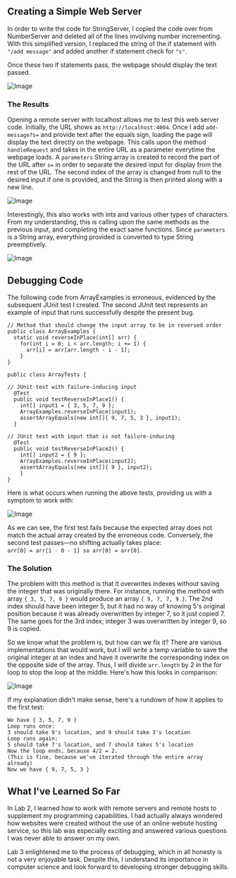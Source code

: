 ## Creating a Simple Web Server
In order to write the code for StringServer, I copied the code over from NumberServer and deleted all of the lines involving number incrementing. With this simplified version, I replaced the string of the if statement with `"/add message"` and added another if statement check for `"s"`.

Once these two if statements pass, the webpage should display the text passed.

![Image](https://raw.githubusercontent.com/yourcousinfrog/cse15l-lab-reports/main/assets/post-content/2023-04-24-lab-report-2/StringServer%20Code.png)

### The Results

Opening a remote server with localhost allows me to test this web server code. Initially, the URL shows as `http://localhost:4004`. Once I add `add-message?s=` and provide text after the equals sign, loading the page will display the text directly on the webpage. This calls upon the method `handleRequest` and takes in the entire URL as a parameter everytime the webpage loads. A `parameters` String array is created to record the part of the URL after `s=` in order to separate the desired input for display from the rest of the URL. The second index of the array is changed from null to the desired input if one is provided, and the String is then printed along with a new line.

![Image](https://raw.githubusercontent.com/yourcousinfrog/cse15l-lab-reports/main/assets/post-content/2023-04-24-lab-report-2/Display1.png)

Interestingly, this also works with ints and various other types of characters. From my understanding, this is calling upon the same methods as the previous input, and completing the exact same functions. Since `parameters` is a String array, everything provided is converted to type String preemptively.

![Image](https://raw.githubusercontent.com/yourcousinfrog/cse15l-lab-reports/main/assets/post-content/2023-04-24-lab-report-2/Display2.png)

## Debugging Code
The following code from ArrayExamples is erroneous, evidenced by the subsequent JUnit test I created. The second JUnit test represents an example of input that runs successfully despite the present bug.
```
// Method that should change the input array to be in reversed order
public class ArrayExamples {
  static void reverseInPlace(int[] arr) {
    for(int i = 0; i < arr.length; i += 1) {
      arr[i] = arr[arr.length - i - 1];
    }
}

public class ArrayTests {

// JUnit test with failure-inducing input
  @Test 
  public void testReverseInPlace1() {
    int[] input1 = { 3, 5, 7, 9 };
    ArrayExamples.reverseInPlace(input1);
    assertArrayEquals(new int[]{ 9, 7, 5, 3 }, input1);
  }

// JUnit test with input that is not failure-inducing
  @Test
  public void testReverseInPlace2() {
    int[] input2 = { 9 };
    ArrayExamples.reverseInPlace(input2);
    assertArrayEquals(new int[]{ 9 }, input2);
    }
}
```
Here is what occurs when running the above tests, providing us with a symptom to work with:

![Image](https://raw.githubusercontent.com/yourcousinfrog/cse15l-lab-reports/main/assets/post-content/2023-04-24-lab-report-2/Running%20JUnit%20Tests.png)

As we can see, the first test fails because the expected array does not match the actual array created by the erroneous code. Conversely, the second test passes—no shifting actually takes place:\
`arr[0] = arr[1 - 0 - 1] so arr[0] = arr[0]`.

### The Solution

The problem with this method is that it overwrites indexes without saving the integer that was originally there. For instance, running the method with array `{ 3, 5, 7, 9 }` would produce an array `{ 9, 7, 7, 9 }`. The 2nd index should have been integer 5, but it had no way of knowing 5's original position because it was already overwritten by integer 7, so it just copied 7. The same goes for the 3rd index; integer 3 was overwritten by integer 9, so 9 is copied.

So we know what the problem is, but how can we fix it?
There are various implementations that would work, but I will write a temp variable to save the original integer at an index and have it overwrite the corresponding index on the opposite side of the array. Thus, I will divide `arr.length` by 2 in the for loop to stop the loop at the middle. Here's how this looks in comparison:

![Image](https://raw.githubusercontent.com/yourcousinfrog/cse15l-lab-reports/main/assets/post-content/2023-04-24-lab-report-2/Before-After%20Code.png)

If my explanation didn't make sense, here's a rundown of how it applies to the first test:
```
We have { 3, 5, 7, 9 }
Loop runs once:
3 should take 9's location, and 9 should take 3's location
Loop runs again:
5 should take 7's location, and 7 should takes 5's location
Now the loop ends, because 4/2 = 2. 
(This is fine, because we've iterated through the entire array already)
Now we have { 9, 7, 5, 3 }
```

## What I've Learned So Far
In Lab 2, I learned how to work with remote servers and remote hosts to supplement my programming capabilities. I had actually always wondered how websites were created without the use of an online website hosting service, so this lab was especially exciting and answered various questions I was never able to answer on my own.

Lab 3 enlightened me to the process of debugging, which in all honesty is not a very enjoyable task. Despite this, I understand its importance in computer science and look forward to developing stronger debugging skills.
